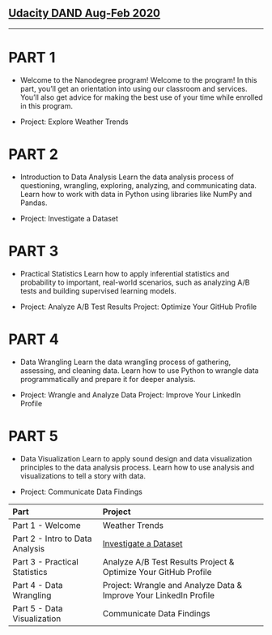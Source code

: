 ## [Udacity DAND Aug-Feb 2020](https://www.udacity.com/course/data-analyst-nanodegree--nd002)
---

# PART 1

* Welcome to the Nanodegree program!
Welcome to the program! In this part, you’ll get an orientation into using our classroom and services. You’ll also get advice for making the best use of your time while enrolled in this program.

* Project: Explore Weather Trends

# PART 2
* Introduction to Data Analysis
Learn the data analysis process of questioning, wrangling, exploring, analyzing, and communicating data. Learn how to work with data in Python using libraries like NumPy and Pandas.

* Project: Investigate a Dataset

# PART 3
* Practical Statistics
Learn how to apply inferential statistics and probability to important, real-world scenarios, such as analyzing A/B tests and building supervised learning models.

* Project: Analyze A/B Test Results
Project: Optimize Your GitHub Profile

# PART 4
* Data Wrangling
Learn the data wrangling process of gathering, assessing, and cleaning data. Learn how to use Python to wrangle data programmatically and prepare it for deeper analysis.

* Project: Wrangle and Analyze Data
Project: Improve Your LinkedIn Profile

# PART 5
* Data Visualization
Learn to apply sound design and data visualization principles to the data analysis process. Learn how to use analysis and visualizations to tell a story with data.

* Project: Communicate Data Findings

| Part | Project |
| :------------------ | :-------|
| Part 1 - Welcome| Weather Trends |
| Part 2 - Intro to Data Analysis | [Investigate a Dataset](https://github.com/omarshoura/Udacity-DAND/tree/master/Projects/Investigate%20a%20Dataset)   |
| Part 3 - Practical Statistics | Analyze A/B Test Results Project & Optimize Your GitHub Profile|
| Part 4 - Data Wrangling | Project: Wrangle and Analyze Data & Improve Your LinkedIn Profile |
| Part 5 - Data Visualization  | Communicate Data Findings|